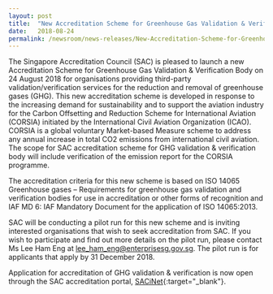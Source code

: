 ```yaml
---
layout: post
title:  "New Accreditation Scheme for Greenhouse Gas Validation & Verification Body"
date:   2018-08-24
permalink: /newsroom/news-releases/New-Accreditation-Scheme-for-Greenhouse-Gas-Validation-Verification-Body
---
```


The Singapore Accreditation Council (SAC) is pleased to launch a new Accreditation Scheme for Greenhouse Gas Validation & Verification Body on 24 August 2018 for organisations providing third-party validation/verification services for the reduction and removal of greenhouse gases (GHG). This new accreditation scheme is developed in response to the increasing demand for sustainability and to support the aviation industry for the Carbon Offsetting and Reduction Scheme for International Aviation (CORSIA) initiated by the International Civil Aviation Organization (ICAO). CORSIA is a global voluntary Market-based Measure scheme to address any annual increase in total CO2 emissions from international civil aviation. The scope for SAC accreditation scheme for GHG validation & verification body will include verification of the emission report for the CORSIA programme. 

The accreditation criteria for this new scheme is based on ISO 14065 Greenhouse gases – Requirements for greenhouse gas validation and verification bodies for use in accreditation or other forms of recognition and IAF MD 6: IAF Mandatory Document for the application of ISO 14065:2013.

SAC will be conducting a pilot run for this new scheme and is inviting interested organisations that wish to seek accreditation from SAC. If you wish to participate and find out more details on the pilot run, please contact Ms Lee Ham Eng at <lee_ham_eng@enterprisesg.gov.sg>. The pilot run is for applicants that apply by 31 December 2018. 
 
Application for accreditation of GHG validation & verification is now open through the SAC accreditation portal, [SACiNet](https://sacinet.enterprisesg.gov.sg/sac/forms/sacinet/sacinet-logon-external.form){:target="_blank"}.
